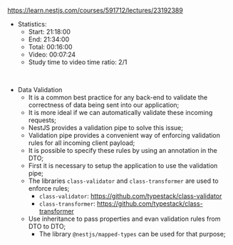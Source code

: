 https://learn.nestjs.com/courses/591712/lectures/23192389

- Statistics:
  - Start: 21:18:00
  - End: 21:34:00
  - Total: 00:16:00
  - Video: 00:07:24
  - Study time to video time ratio: 2/1

</br>

- Data Validation
  - It is a common best practice for any back-end to validate the correctness of data being sent into our application;
  - It is more ideal if we can automatically validate these incoming requests;
  - NestJS provides a validation pipe to solve this issue;
  - Validation pipe provides a convenient way of enforcing validation rules for all incoming client payload;
  - It is possible to specify these rules by using an annotation in the DTO;
  - First it is necessary to setup the application to use the validation pipe;
  - The libraries `class-validator` and `class-transformer` are used to enforce rules;
    - `class-validator`: https://github.com/typestack/class-validator
    - `class-transformer`: https://github.com/typestack/class-transformer
  - Use inheritance to pass properties and evan validation rules from DTO to DTO;
    - The library `@nestjs/mapped-types` can be used for that purpose;

